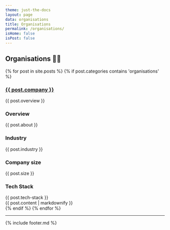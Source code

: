 ```yaml
---
theme: just-the-docs
layout: page
data: organisations
title: Organisations
permalink: /organisations/
isHome: false
isPost: false
---
```


## Organisations 🦜🔗

<div class="posts">
  {% for post in site.posts %}
    {% if post.categories contains 'organisations' %}
      <div class="experience-entry">
        <h3><a href="{{ post.website }}" target="_blank">{{ post.company }}</a></h3>
        {{ post.overview }}
        <h3>Overview</h3>
        {{ post.about }}
        <h3>Industry</h3>
        {{ post.industry }}
        <h3>Company size</h3>
        {{ post.size }}
        <h3>Tech Stack</h3>
        {{ post.tech-stack }}
        <br />
        {{ post.content | markdownify }}
      </div>
    {% endif %}
  {% endfor %}
</div>

---

{% include footer.md %}
